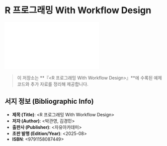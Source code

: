 # R 프로그래밍 With Workflow Design

![Book Cover](cover.pdf)

> 이 저장소는 **『<R 프로그래밍 With Workflow Design>』**에 수록된 예제 코드와 추가 자료를 정리해 제공합니다.

## 서지 정보 (Bibliographic Info)

- **제목 (Title)**: <R 프로그래밍 With Workflow Design>
- **저자 (Author)**: <박관영, 김경민>
- **출판사 (Publisher)**: <자유아카데미>
- **초판 발행 (Edition/Year)**: <2025-08>
- **ISBN**: <9791158087449>
